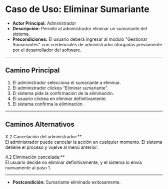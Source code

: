 # Caso de Uso: Eliminar Sumariante

- **Actor Principal:** Administrador  
- **Descripción:** Permite al administrador eliminar un sumariante del sistema.  
- **Precondiciones:** El usuario deberá ingresar al módulo "Gestionar Sumariantes" con credenciales de administrador otorgadas previamente por el desarrollador del software.  

---

## Camino Principal

1. El administrador selecciona el sumariante a eliminar.
2. El administrador clickea “Eliminar sumariante”.
3. El sistema pide la confirmación de la eliminación.
4. El usuario clickea en eliminar definitivamente.
5. El sistema confirma la eliminación.

---

## Caminos Alternativos

X.2 Cancelación del administrador:**  
  El administrador puede cancelar la acción en cualquier momento. El sistema detiene el proceso y vuelve al menú anterior.

4.2 Eliminación cancelada:**  
  El usuario decide no eliminar definitivamente, y el sistema lo envía nuevamente al paso 1.

---

- **Postcondición:** Sumariante eliminado exitosamente.
